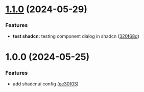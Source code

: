 # [1.1.0](https://github.com/Rockielitte/badminton-fe/compare/v1.0.0...v1.1.0) (2024-05-29)


### Features

* **test shadcn:** testing component dialog in shadcn ([320f68d](https://github.com/Rockielitte/badminton-fe/commit/320f68dbe6795c4ffd41b0e6b67390ff167dbf8f))

# 1.0.0 (2024-05-25)


### Features

* add shadcnui config ([ee30f03](https://github.com/Rockielitte/badminton-fe/commit/ee30f03026cba3998a77508233b325f738a8ea04))
